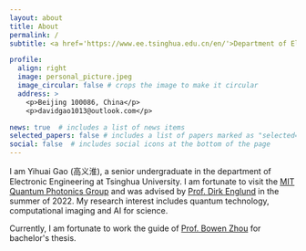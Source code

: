 ```yaml
---
layout: about
title: About
permalink: /
subtitle: <a href='https://www.ee.tsinghua.edu.cn/en/'>Department of Electronic Engineering, Tsinghua University</a>

profile:
  align: right
  image: personal_picture.jpeg
  image_circular: false # crops the image to make it circular
  address: >
    <p>Beijing 100086, China</p>
    <p>davidgao1013@outlook.com</p>

news: true  # includes a list of news items
selected_papers: false # includes a list of papers marked as "selected={true}"
social: false  # includes social icons at the bottom of the page
---
```


<!-- Write your biography here. Tell the world about yourself. Link to your favorite [subreddit](http://reddit.com). You can put a picture in, too. The code is already in, just name your picture `prof_pic.jpg` and put it in the `img/` folder.

Put your address / P.O. box / other info right below your picture. You can also disable any these elements by editing `profile` property of the YAML header of your `_pages/about.md`. Edit `_bibliography/papers.bib` and Jekyll will render your [publications page](/al-folio/publications/) automatically. -->

<!-- Link to your social media connections, too. This theme is set up to use [Font Awesome icons](http://fortawesome.github.io/Font-Awesome/) and [Academicons](https://jpswalsh.github.io/academicons/), like the ones below. Add your Facebook, Twitter, LinkedIn, Google Scholar, or just disable all of them. -->


I am Yihuai Gao (高义淮), a senior undergraduate in the department of Electronic Engineering at Tsinghua University. I am fortunate to visit the [MIT Quantum Photonics Group](https://www.rle.mit.edu/qp/) and was advised by [Prof. Dirk Englund](https://scholar.google.com/citations?user=ZFpENKoAAAAJ) in the summer of 2022. My research interest includes quantum technology, computational imaging and AI for science.

Currently, I am fortunate to work the guide of [Prof. Bowen Zhou](https://scholar.google.com/citations?user=h3Nsz6YAAAAJ) for bachelor's thesis.


